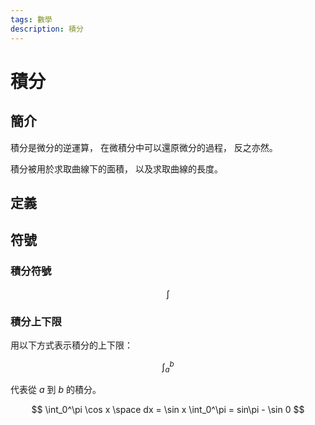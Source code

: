 ```yaml
---
tags: 數學
description: 積分
---
```


# 積分

## 簡介

積分是微分的逆運算，
在微積分中可以還原微分的過程，
反之亦然。

積分被用於求取曲線下的面積，
以及求取曲線的長度。

## 定義

## 符號

### 積分符號

$$ \int $$

### 積分上下限

用以下方式表示積分的上下限：

$$ \int_a^b $$

代表從 $a$ 到 $b$ 的積分。



$$ \int_0^\pi \cos x \space dx = \sin x \int_0^\pi = sin\pi - \sin 0 $$

<!-- 未完成 -->